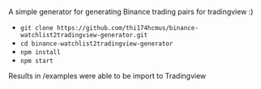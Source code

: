 A simple generator for generating Binance trading pairs for tradingview :)

* `git clone https://github.com/thi174hcmus/binance-watchlist2tradingview-generator.git`
* `cd binance-watchlist2tradingview-generator`
* `npm install`
* `npm start`

Results in /examples were able to be import to Tradingview